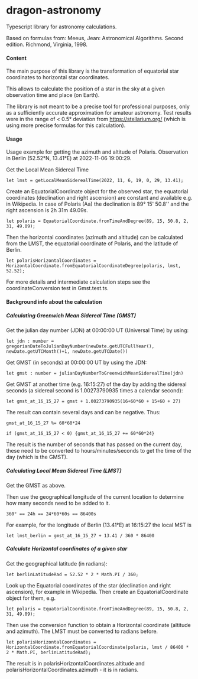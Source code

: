 # dragon-astronomy
Typescript library for astronomy calculations.

Based on formulas from:
Meeus, Jean: Astronomical Algorithms. Second edition. Richmond, Virginia, 1998.

#### Content

The main purpose of this library is the transformation of equatorial star coordinates to horizontal star coordinates.

This allows to calculate the position of a star in the sky at a given observation time and place (on Earth).

The library is not meant to be a precise tool for professional purposes, only as a sufficiently accurate approximation for amateur astronomy. Test results were in the range of < 0.5° deviation from https://stellarium.org/ (which is using more precise formulas for this calculation). 

#### Usage

Usage example for getting the azimuth and altitude of Polaris. Observation in Berlin (52.52°N, 13.41°E) at 2022-11-06 19:00:29.

Get the Local Mean Sidereal Time

``let lmst = getLocalMeanSiderealTime(2022, 11, 6, 19, 0, 29, 13.41);``

Create an EquatorialCoordinate object for the observed star, the equatorial coordinates (declination and right ascension) are constant and available e.g. in Wikipedia. In case of Polaris (Aa) the declination is 89° 15' 50.8'' and the right ascension is 2h 31m 49.09s.  

``let polaris = EquatorialCoordinate.fromTimeAndDegree(89, 15, 50.8, 2, 31, 49.09);``

Then the horizontal coordinates (azimuth and altitude) can be calculated from the LMST, the equatorial coordinate of Polaris, and the latitude of Berlin. 
 
``let polarisHorizontalCoordinates =
              HorizontalCoordinate.fromEquatorialCoordinateDegree(polaris, lmst, 52.52);``

For more details and intermediate calculation steps see the coordinateConversion test in Gmst.test.ts.


#### Background info about the calculation 

##### Calculating Greenwich Mean Sidereal Time (GMST)

Get the julian day number (JDN) at 00:00:00 UT (Universal Time) by using:

``let jdn : number = gregorianDateToJulianDayNumber(newDate.getUTCFullYear(), newDate.getUTCMonth()+1, newDate.getUTCDate())``

Get GMST (in seconds) at 00:00:00 UT by using the JDN:

``let gmst : number = julianDayNumberToGreenwichMeanSiderealTime(jdn)``

Get GMST at another time (e.g. 16:15:27) of the day by adding the sidereal seconds (a sidereal second is 1.00273790935 times a calendar second):

``let gmst_at_16_15_27 = gmst + 1.00273790935(16+60*60 + 15+60 + 27)``

The result can contain several days and can be negative. Thus:

``gmst_at_16_15_27 %= 60*60*24``

``if (gmst_at_16_15_27 < 0) {gmst_at_16_15_27 += 60*60*24}``

The result is the number of seconds that has passed on the current day, these need to be converted to hours/minutes/seconds to get the time of the day (which is the GMST).

##### Calculating Local Mean Sidereal Time (LMST)

Get the GMST as above.

Then use the geographical longitude of the current location to determine how many seconds need to be added to it.
 
``360° == 24h == 24*60*60s == 86400s``

For example, for the longitude of Berlin (13.41°E) at 16:15:27 the local MST is

``let lmst_berlin = gmst_at_16_15_27 + 13.41 / 360 * 86400 ``

##### Calculate Horizontal coordinates of a given star

Get the geographical latitude (in radians):

``let berlinLatitudeRad = 52.52 * 2 * Math.PI / 360;``

Look up the Equatorial coordinates of the star (declination and right ascension), for example in Wikipedia. Then create an EquatorialCoordinate object for them, e.g.

``let polaris = EquatorialCoordinate.fromTimeAndDegree(89, 15, 50.8, 2, 31, 49.09);``

Then use the conversion function to obtain a Horizontal coordinate (altitude and azimuth). The LMST must be converted to radians before.

``let polarisHorizontalCoordinates = HorizontalCoordinate.fromEquatorialCoordinate(polaris, lmst / 86400 * 2 * Math.PI, berlinLatitudeRad);``

The result is in polarisHorizontalCoordinates.altitude and polarisHorizontalCoordinates.azimuth - it is in radians.